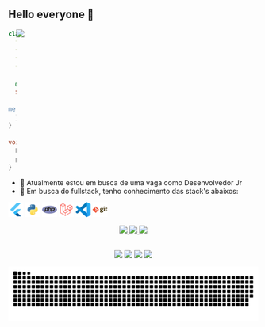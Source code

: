 ## Hello everyone 👋

<img align="right" width="488" src="https://media.giphy.com/media/v1.Y2lkPTc5MGI3NjExZnJmZTV2cGJ1MWxvcG44OG5hNW93ZzJodmg0ZHRyaDkxN3RlMTc4OSZlcD12MV9pbnRlcm5hbF9naWZfYnlfaWQmY3Q9Zw/xUA7bdpLxQhsSQdyog/giphy.gif" />

```dart
class Eduardo {
  final name = "Eduardo dos Santos Alonso";
  final position = "Desenvolvedor Junior";
  final primarySkillset = "Dart/Flutter";
  final languages = ["Flutter", "Python", "PHP", "Git"];

  @override
  String toString() {
    return '''Meu nome é $name, sou $position,
me dou bem com $primarySkillset, conheço $languages''';
  }
}

void main() {
  Eduardo duhalonso = Eduardo();
  print(duhalonso);
}

```


- 🔭  Atualmente estou em busca de uma vaga como Desenvolvedor Jr
- 🚀 Em busca do fullstack, tenho conhecimento das stack's abaixos:

<code><img
    height="30"
    src="https://raw.githubusercontent.com/github/explore/80688e429a7d4ef2fca1e82350fe8e3517d3494d/topics/flutter/flutter.png"
    alt="Logo git"/></code>
<code><img
    height="30"
    src="https://raw.githubusercontent.com/github/explore/80688e429a7d4ef2fca1e82350fe8e3517d3494d/topics/python/python.png"
    alt="Logo git"/></code>
<code><img
    height="30"
    src="https://raw.githubusercontent.com/github/explore/80688e429a7d4ef2fca1e82350fe8e3517d3494d/topics/php/php.png"
    alt="Logo git"/></code>
<code><img
    height="30"
    src="https://raw.githubusercontent.com/github/explore/80688e429a7d4ef2fca1e82350fe8e3517d3494d/topics/laravel/laravel.png"
    alt="Logo git"/></code>
<code><img
    height="30"
    src="https://raw.githubusercontent.com/github/explore/80688e429a7d4ef2fca1e82350fe8e3517d3494d/topics/visual-studio-code/visual-studio-code.png"
    alt="Logo visual studio"/></code>
<code><img
    height="30"
    src="https://raw.githubusercontent.com/github/explore/80688e429a7d4ef2fca1e82350fe8e3517d3494d/topics/git/git.png"
    alt="Logo git"/></code>
    
<div align="center">
  <a href="https://github.com/DuhAlonso">
  <img height="180em" src="https://github-readme-stats.vercel.app/api/top-langs/?username=DuhAlonso&show_icons=true&theme=midnight-purple&include_all_commits=true&count_private=true"/>
  <img height="180em" src="https://github-readme-stats.vercel.app/api?username=DuhAlonso&show_icons=true&exclude_repo=duhalonso.github.io&layout=compact&langs_count=7&theme=midnight-purple"/>
  <img height="180em" src="https://github-readme-stats.vercel.app/api/pin/?username=DuhAlonso&repo=whats-link&theme=midnight-purple"/>
</div>
  
<br>
<p align="center">
  <a href="https://instagram.com/duhalonsoo" target="_blank"><img src="https://img.shields.io/badge/-Instagram-%23E4405F?style=for-the-badge&logo=instagram&logoColor=white" target="_blank"></a>
  <a href="https://t.me/duhalonso" target="_blank"><img src="https://img.shields.io/badge/Telegram-2CA5E0?style=for-the-badge&logo=telegram&logoColor=white" target="_blank"></a> 
  <a href = "mailto:duhalonso.dev@gmail.com"><img src="https://img.shields.io/badge/-Gmail-%23333?style=for-the-badge&logo=gmail&logoColor=white" target="_blank"></a>
  <a href="https://www.linkedin.com/in/eduardo-alonso-685509b7" target="_blank"><img src="https://img.shields.io/badge/-LinkedIn-%230077B5?style=for-the-badge&logo=linkedin&logoColor=white" target="_blank"></a> 
 
  ![Snake animation](https://github.com/DuhAlonso/DuhAlonso/blob/output/github-contribution-grid-snake-dark.svg?palette=github-dark)

</p>

